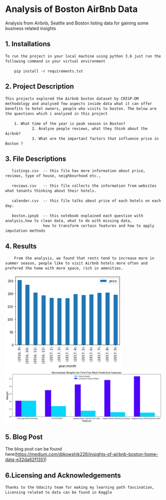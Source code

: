 
# Analysis of Boston AirBnb Data

Analysis from Airbnb, Seattle and Boston listing data for gaining some business related insights


## 1. Installations

	To run the project in your local machine using python 3.6 just run the following command in your virtual environment

		pip install -r requirements.txt

## 2. Project Description

	This projects explored the Airbnb boston dataset by CRISP-DM methodology and analysed few aspects inside data what it can offer benefits to hotel owners, people who visits to boston. The below are the questions which i analyzed in this project

		1. What time of the year is peak season in Boston?
                2. Analyse people reviews, what they think about the Airbnb?
                3. What are the important factors that influence price in Boston ?

## 3. File Descriptions

       listings.csv  -- this file has more information about price, reviews, type of house, neighbourhood etc.,
       
       reviews.csv   -- this file collects the information from websites what tenants thinking about their hotels.
       
       calender.csv  -- this file talks about price of each hotels on each day.	
	
       boston.ipnyb  -- this notebook explained each question with analysis,how to clean data, what to do with missing data,
	                 how to transform certain features and how to apply imputation methods


## 4. Results
        From the analysis, we found that rents tend to increase more in summer season, people like to visit Airbnb hotels more often and prefered the home with more space, rich in amenities.

![Peak season](images/q1.png) ![Important Features](images/q3.png)	
	

## 5. Blog Post

   The blog post can be found here(https://medium.com/@kowshik226/insights-of-airbnb-boston-home-data-e32da62f1351)

## 6.Licensing and Acknowledgements
	
	Thanks to the Udacity team for making my learning path fascination, Licensing related to data can be found in Kaggle
